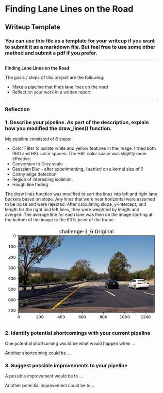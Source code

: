 # **Finding Lane Lines on the Road** 

## Writeup Template

### You can use this file as a template for your writeup if you want to submit it as a markdown file. But feel free to use some other method and submit a pdf if you prefer.

---

**Finding Lane Lines on the Road**

The goals / steps of this project are the following:
* Make a pipeline that finds lane lines on the road
* Reflect on your work in a written report


[//]: # (Image References)

[image1]: ./pipeline-images/Challenge_1-3.6-Original.png "Original"

---

### Reflection

### 1. Describe your pipeline. As part of the description, explain how you modified the draw_lines() function.

My pipeline consisted of 6 steps:

* Color Filter to isolate white and yellow features in the image.  I tried both RBG and HSL color spaces. The HSL color space was slightly more effective.
* Conversion to Gray scale
* Gaussian Blur - after experimenting, I settled on a kernel size of 9
* Canny edge detection 
* Region of interesting isolation.
* Hough line fnding

The draw lines function was modified to sort the lines into left and right lane buckets based on slope.
Any lines that were near horizontal were assumed to be noise and were rejected.  After calculating slope, 
y-intercept, and length for the right and left lines, they were weighted by length and averged.  The average 
line for each lane was then on the image starting at the bottom of the image to the 60% point of the frame.  


![alt text][image1]


### 2. Identify potential shortcomings with your current pipeline


One potential shortcoming would be what would happen when ... 

Another shortcoming could be ...


### 3. Suggest possible improvements to your pipeline

A possible improvement would be to ...

Another potential improvement could be to ...

